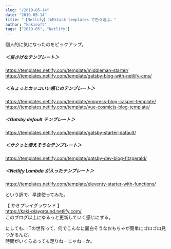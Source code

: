 ```yaml
---
slug: "/2019-05-14"
date: "2019-05-14"
title: "【Netlify】JAMstack templates で色々遊ぶ。"
author: "kakisoft"
tags: ["2019-05", "Netlify"]
---
```

個人的に気になったのをピックアップ。  


##### ＜良さげなテンプレート＞
<https://templates.netlify.com/template/middleman-starter/>  
<https://templates.netlify.com/template/gatsby-blog-with-netlify-cms/>  


##### ＜ちょっとカッコいい感じのテンプレート＞
<https://templates.netlify.com/template/empress-blog-casper-template/>  
<https://templates.netlify.com/template/vue-cosmicjs-blog-template/>  


##### ＜Gatsby default テンプレート＞
<https://templates.netlify.com/template/gatsby-starter-dafault/>  


##### ＜サクっと使えそうなテンプレート＞
<https://templates.netlify.com/template/gatsby-dev-blog-fitzgerald/>  


##### ＜Netlify Lambda が入ったテンプレート＞
<https://templates.netlify.com/template/eleventy-starter-with-functions/>  



という訳で、早速使ってみた。  

【 かきプレイグラウンド 】  
<https://kaki-playground.netlify.com/>  
このブログ以上にゆるっと更新していく感じにする。  

にしても、ITの世界って、何でこんなに面白そうなおもちゃが簡単にゴロゴロ見つかるんだ。  
時間がいくらあっても足りねーじゃねーか。  

